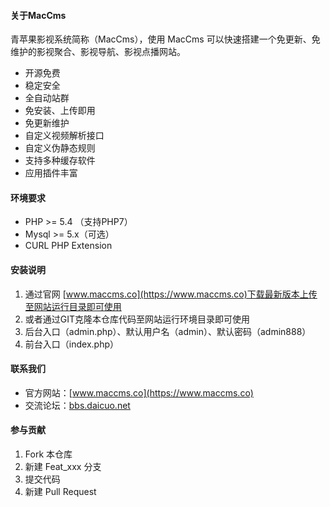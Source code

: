 #### 关于MacCms

青苹果影视系统简称（MacCms），使用 MacCms 可以快速搭建一个免更新、免维护的影视聚合、影视导航、影视点播网站。

- 开源免费
- 稳定安全
- 全自动站群
- 免安装、上传即用
- 免更新维护
- 自定义视频解析接口
- 自定义伪静态规则
- 支持多种缓存软件
- 应用插件丰富

#### 环境要求

- PHP >= 5.4 （支持PHP7）
- Mysql >= 5.x（可选）
- CURL PHP Extension

#### 安装说明

1. 通过官网 [www.maccms.co](https://www.maccms.co)下载最新版本上传至网站运行目录即可使用
2. 或者通过GIT克隆本仓库代码至网站运行环境目录即可使用
3. 后台入口（admin.php）、默认用户名（admin）、默认密码（admin888）
4. 前台入口（index.php）


#### 联系我们

- 官方网站：[www.maccms.co](https://www.maccms.co)
- 交流论坛：[bbs.daicuo.net](http://bbs.daicuo.net/forum-60-1.html)


#### 参与贡献

1. Fork 本仓库
2. 新建 Feat_xxx 分支
3. 提交代码
4. 新建 Pull Request